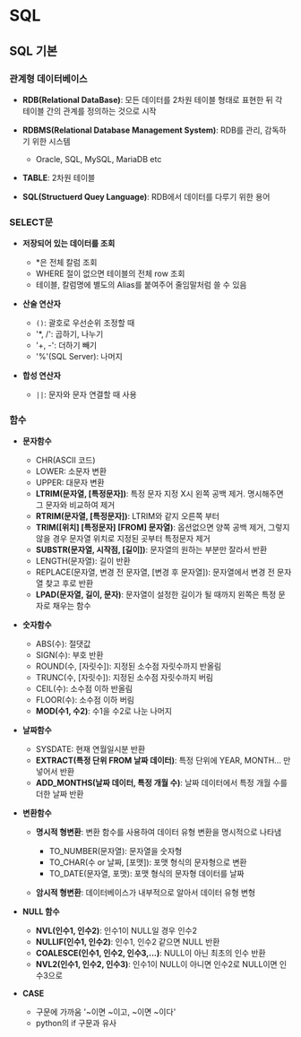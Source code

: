 # SQL

## SQL 기본

### 관계형 데이터베이스

- **RDB(Relational DataBase)**: 모든 데이터를 2차원 테이블 형태로 표현한 뒤 각 테이블 간의 관계를 정의하는 것으로 시작
- **RDBMS(Relational Database Management System)**: RDB를 관리, 감독하기 위한 시스템
  - Oracle, SQL, MySQL, MariaDB etc
 
- **TABLE**: 2차원 테이블

- **SQL(Structuerd Quey Language)**: RDB에서 데이터를 다루기 위한 용어

### SELECT문

- **저장되어 있는 데이터를 조회**
  - *은 전체 칼럼 조회
  -  WHERE 절이 없으면 테이블의 전체 row 조회
  -  테이블, 칼럼명에 별도의 Alias를 붙여주어 줄임말처럼 쓸 수 있음
 
- **산술 연산자**
  - `()`: 괄호로 우선순위 조정할 때
  - '*, /': 곱하기, 나누기
  - '+, -': 더하기 빼기
  - '%'(SQL Server): 나머지
 
- **합성 연산자**
  - `||`: 문자와 문자 연결할 때 사용
 
### 함수

- **문자함수**
  - CHR(ASCII 코드)
  - LOWER: 소문자 변환
  - UPPER: 대문자 변환
  - **LTRIM(문자열, [특정문자])**: 특정 문자 지정 X시 왼쪽 공백 제거. 명시해주면 그 문자와 비교하여 제거
  - **RTRIM(문자열, [특정문자])**: LTRIM와 같지 오른쪽 부터
  - **TRIM([위치] [특정문자] [FROM] 문자열)**: 옵션없으면 양쪽 공백 제거, 그렇지 않을 경우 문자열 위치로 지정된 곳부터 특정문자 제거
  - **SUBSTR(문자열, 시작점, [길이])**: 문자열의 원하는 부분만 잘라서 반환
  - LENGTH(문자열): 길이 반환
  - REPLACE(문자열, 변경 전 문자열, [변경 후 문자열]): 문자열에서 변경 전 문자열 찾고 후로 반환
  - **LPAD(문자열, 길이, 문자)**: 문자열이 설정한 길이가 될 때까지 왼쪽은 특정 문자로 채우는 함수
 
- **숫자함수**
  - ABS(수): 절댓값
  - SIGN(수): 부호 반환
  - ROUND(수, [자릿수]): 지정된 소수점 자릿수까지 반올림
  - TRUNC(수, [자릿수]): 지정된 소수점 자릿수까지 버림
  - CEIL(수): 소수점 이하 반올림
  - FLOOR(수): 소수점 이하 버림
  - **MOD(수1, 수2)**: 수1을 수2로 나눈 나머지

- **날짜함수**
  - SYSDATE: 현재 연월일시분 반환
  - **EXTRACT(특정 단위 FROM 날짜 데이터)**: 특정 단위에 YEAR, MONTH... 만 넣어서 반환
  - **ADD_MONTHS(날짜 데이터, 특정 개월 수)**: 날짜 데이터에서 특정 개월 수를 더한 날짜 반환
 
- **변환함수**
  - **명시적 형변환**: 변환 함수를 사용하여 데이터 유형 변환을 명시적으로 나타냄
    - TO_NUMBER(문자열): 문자열을 숫자형
    - TO_CHAR(수 or 날짜, [포맷]): 포맷 형식의 문자형으로 변환
    - TO_DATE(문자열, 포맷): 포맷 형식의 문자형 데이터를 날짜

  - **암시적 형변환**: 데이터베이스가 내부적으로 알아서 데이터 유형 변형
 
- **NULL 함수**
  - **NVL(인수1, 인수2)**: 인수1이 NULL일 경우 인수2
  - **NULLIF(인수1, 인수2)**: 인수1, 인수2 같으면 NULL 반환
  - **COALESCE(인수1, 인수2, 인수3,...)**: NULL이 아닌 최초의 인수 반환
  - **NVL2(인수1, 인수2, 인수3)**: 인수1이 NULL이 아니면 인수2로 NULL이면 인수3으로
 
- **CASE**
  - 구문에 가까움 '~이면 ~이고, ~이면 ~이다'
  - python의 if 구문과 유사
